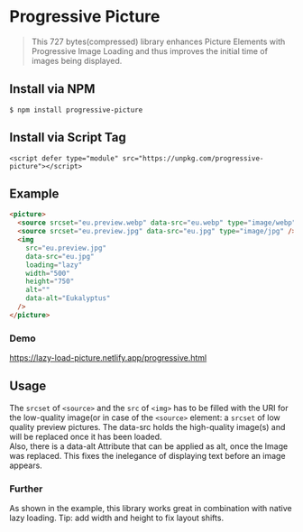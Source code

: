 # Progressive Picture

> This 727 bytes(compressed) library enhances Picture Elements with Progressive Image Loading and thus improves the initial time of images being displayed.

## Install via NPM

```
$ npm install progressive-picture
```

## Install via Script Tag

```
<script defer type="module" src="https://unpkg.com/progressive-picture"></script>
```

## Example

```html
<picture>
  <source srcset="eu.preview.webp" data-src="eu.webp" type="image/webp" />
  <source srcset="eu.preview.jpg" data-src="eu.jpg" type="image/jpg" />
  <img
    src="eu.preview.jpg"
    data-src="eu.jpg"
    loading="lazy"
    width="500"
    height="750"
    alt=""
    data-alt="Eukalyptus"
  />
</picture>
```

### Demo

https://lazy-load-picture.netlify.app/progressive.html

## Usage

The `srcset` of `<source>` and the `src` of `<img>` has to be filled with the URI for the low-quality image(or in case of the `<source>` element: a `srcset` of low quality preview pictures. The data-src holds the high-quality image(s) and will be replaced once it has been loaded.  
Also, there is a data-alt Attribute that can be applied as alt, once the Image was replaced. This fixes the inelegance of displaying text before an image appears.

### Further

As shown in the example, this library works great in combination with native lazy loading. Tip: add width and height to fix layout shifts.
